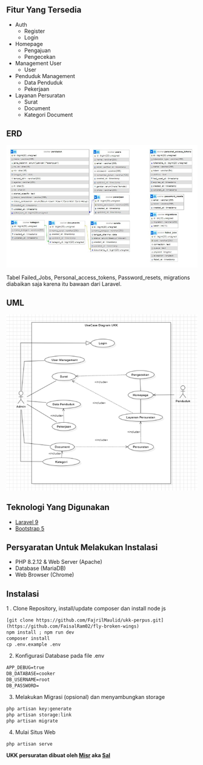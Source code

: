 ## Fitur Yang Tersedia
- Auth
  - Register
  - Login
- Homepage
  - Pengajuan
  - Pengecekan
- Management User
  - User
- Penduduk Management
  - Data Penduduk
  - Pekerjaan
- Layanan Persuratan
  - Surat
  - Document
  - Kategori Document
## ERD 
![alt text](https://raw.githubusercontent.com/FaisalRam02/fly-broken-wings/refs/heads/main/ERD.jpeg)

Tabel Failed_Jobs, Personal_access_tokens, Password_resets, migrations diabaikan saja karena itu bawaan dari Laravel.

## UML
![alt text](https://raw.githubusercontent.com/FaisalRam02/fly-broken-wings/refs/heads/main/UML.png)

## Teknologi Yang Digunakan
- [Laravel 9](https://laravel.com/docs/9.x/releases)
- [Bootstrap 5](https://getbootstrap.com/docs/5.0/getting-started/introduction/)

## Persyaratan Untuk Melakukan Instalasi
- PHP 8.2.12 & Web Server (Apache)
- Database (MariaDB)
- Web Browser (Chrome)

## Instalasi 
1 . Clone Repository, install/update composer dan install node js
```
[git clone https://github.com/FajrilMaulid/ukk-perpus.git](https://github.com/FaisalRam02/fly-broken-wings)
npm install ; npm run dev
composer install
cp .env.example .env
```
2. Konfigurasi Database pada file .env
```
APP_DEBUG=true
DB_DATABASE=cooker
DB_USERNAME=root
DB_PASSWORD=
```
3. Melakukan Migrasi (opsional) dan menyambungkan storage
```
php artisan key:generate
php artisan storage:link
php artisan migrate
```
4. Mulai Situs Web
```
php artisan serve
```
**UKK persuratan dibuat oleh [Misr](https://www.instagram.com/fruit.sal.ad/) aka [Sal](https://web.facebook.com/faram8)**
